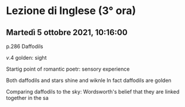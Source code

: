 #  Lezione di Inglese (3° ora)
## Martedì 5 ottobre 2021, 10:16:00

p.286 Daffodils

$v.4$ golden: sight

Startig point of romantic poetr: sensory experience

Both daffodils and stars shine and wiknle
In fact daffodils are golden 


Comparing daffodils to the sky: Wordsworth's belief that they are linked together in the sa
<!--stackedit_data:
eyJoaXN0b3J5IjpbLTE5NjU3MDMzODQsLTE3MzA0NDE4ODhdfQ
==
-->